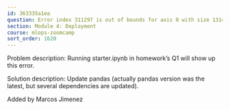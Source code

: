 ```yaml
---
id: 363335a1ea
question: Error index 311297 is out of bounds for axis 0 with size 131483 when loading parquet file.
section: Module 4: Deployment
course: mlops-zoomcamp
sort_order: 1620
---
```


Problem description:   Running starter.ipynb in homework’s Q1 will show up this error.

Solution description: Update pandas (actually pandas version was the latest, but several dependencies are updated).

Added by Marcos Jimenez

